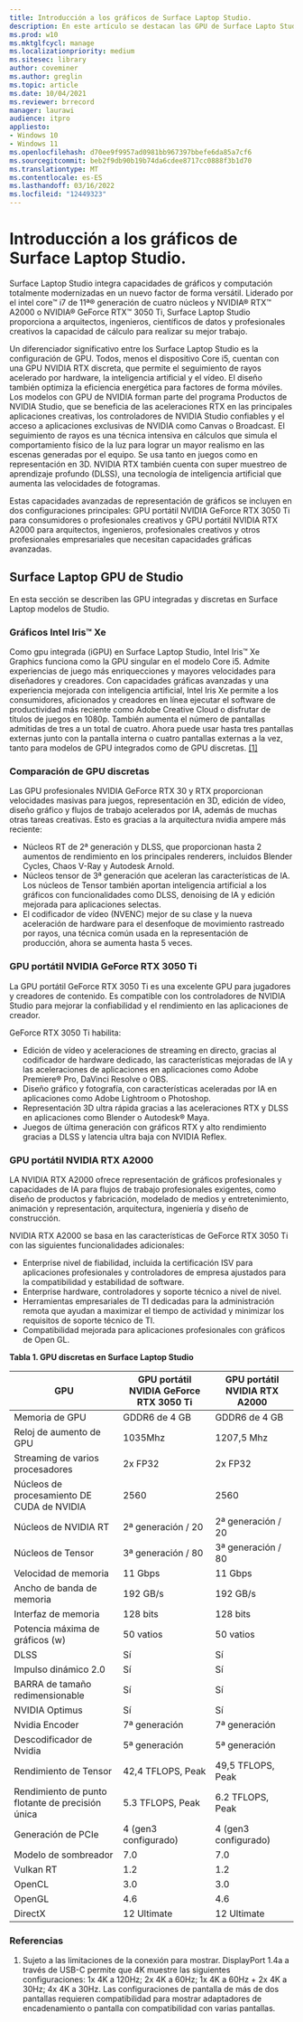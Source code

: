 ```yaml
---
title: Introducción a los gráficos de Surface Laptop Studio.
description: En este artículo se destacan las GPU de Surface Lapto Studio.
ms.prod: w10
ms.mktglfcycl: manage
ms.localizationpriority: medium
ms.sitesec: library
author: coveminer
ms.author: greglin
ms.topic: article
ms.date: 10/04/2021
ms.reviewer: brrecord
manager: laurawi
audience: itpro
appliesto:
- Windows 10
- Windows 11
ms.openlocfilehash: d70ee9f9957ad0981bb967397bbefe6da85a7cf6
ms.sourcegitcommit: beb2f9db90b19b74da6cdee8717cc0888f3b1d70
ms.translationtype: MT
ms.contentlocale: es-ES
ms.lasthandoff: 03/16/2022
ms.locfileid: "12449323"
---
```

# <a name="surface-laptop-studio-graphics-overview"></a>Introducción a los gráficos de Surface Laptop Studio.

Surface Laptop Studio integra capacidades de gráficos y computación totalmente modernizadas en un nuevo factor de forma versátil. Liderado por el intel core™ i7 de 11ª® generación de cuatro núcleos y NVIDIA® RTX™ A2000 o NVIDIA® GeForce RTX™ 3050 Ti, Surface Laptop Studio proporciona a arquitectos, ingenieros, científicos de datos y profesionales creativos la capacidad de cálculo para realizar su mejor trabajo.
 
Un diferenciador significativo entre los Surface Laptop Studio es la configuración de GPU. Todos, menos el dispositivo Core i5, cuentan con una GPU NVIDIA RTX discreta, que permite el seguimiento de rayos acelerado por hardware, la inteligencia artificial y el vídeo. El diseño también optimiza la eficiencia energética para factores de forma móviles. Los modelos con GPU de NVIDIA forman parte del programa Productos de NVIDIA Studio, que se beneficia de las aceleraciones RTX en las principales aplicaciones creativas, los controladores de NVIDIA Studio confiables y el acceso a aplicaciones exclusivas de NVIDIA como Canvas o Broadcast. El seguimiento de rayos es una técnica intensiva en cálculos que simula el comportamiento físico de la luz para lograr un mayor realismo en las escenas generadas por el equipo. Se usa tanto en juegos como en representación en 3D. NVIDIA RTX también cuenta con super muestreo de aprendizaje profundo (DLSS), una tecnología de inteligencia artificial que aumenta las velocidades de fotogramas.
 
Estas capacidades avanzadas de representación de gráficos se incluyen en dos configuraciones principales: GPU portátil NVIDIA GeForce RTX 3050 Ti para consumidores o profesionales creativos y GPU portátil NVIDIA RTX A2000 para arquitectos, ingenieros, profesionales creativos y otros profesionales empresariales que necesitan capacidades gráficas avanzadas.
 
## <a name="surface-laptop-studio-gpus"></a>Surface Laptop GPU de Studio

En esta sección se describen las GPU integradas y discretas en Surface Laptop modelos de Studio.

### <a name="intel-iris-xe-graphics"></a>Gráficos Intel Iris™ Xe

Como gpu integrada (iGPU) en Surface Laptop Studio, Intel Iris™ Xe Graphics funciona como la GPU singular en el modelo Core i5. Admite experiencias de juego más enriquecciones y mayores velocidades para diseñadores y creadores. Con capacidades gráficas avanzadas y una experiencia mejorada con inteligencia artificial, Intel Iris Xe permite a los consumidores, aficionados y creadores en línea ejecutar el software de productividad más reciente como Adobe Creative Cloud o disfrutar de títulos de juegos en 1080p. También aumenta el número de pantallas admitidas de tres a un total de cuatro. Ahora puede usar hasta tres pantallas externas junto con la pantalla interna o cuatro pantallas externas a la vez, tanto para modelos de GPU integrados como de GPU discretas. [[1]](#references)

### <a name="comparing-discrete-gpus"></a>Comparación de GPU discretas

Las GPU profesionales NVIDIA GeForce RTX 30 y RTX proporcionan velocidades masivas para juegos, representación en 3D, edición de vídeo, diseño gráfico y flujos de trabajo acelerados por IA, además de muchas otras tareas creativas. Esto es gracias a la arquitectura nvidia ampere más reciente:

- Núcleos RT de 2ª generación y DLSS, que proporcionan hasta 2 aumentos de rendimiento en los principales renderers, incluidos Blender Cycles, Chaos V-Ray y Autodesk Arnold.
- Núcleos tensor de 3ª generación que aceleran las características de IA. Los núcleos de Tensor también aportan inteligencia artificial a los gráficos con funcionalidades como DLSS, denoising de IA y edición mejorada para aplicaciones selectas.
- El codificador de vídeo (NVENC) mejor de su clase y la nueva aceleración de hardware para el desenfoque de movimiento rastreado por rayos, una técnica común usada en la representación de producción, ahora se aumenta hasta 5 veces.

### <a name="nvidia-geforce-rtx-3050-ti-laptop-gpu"></a>GPU portátil NVIDIA GeForce RTX 3050 Ti

La GPU portátil GeForce RTX 3050 Ti es una excelente GPU para jugadores y creadores de contenido. Es compatible con los controladores de NVIDIA Studio para mejorar la confiabilidad y el rendimiento en las aplicaciones de creador.
 
GeForce RTX 3050 Ti habilita:

- Edición de vídeo y aceleraciones de streaming en directo, gracias al codificador de hardware dedicado, las características mejoradas de IA y las aceleraciones de aplicaciones en aplicaciones como Adobe Premiere® Pro, DaVinci Resolve o OBS.
- Diseño gráfico y fotografía, con características aceleradas por IA en aplicaciones como Adobe Lightroom o Photoshop.
- Representación 3D ultra rápida gracias a las aceleraciones RTX y DLSS en aplicaciones como Blender o Autodesk® Maya. 
- Juegos de última generación con gráficos RTX y alto rendimiento gracias a DLSS y latencia ultra baja con NVIDIA Reflex.

### <a name="nvidia-rtx-a2000-laptop-gpu"></a>GPU portátil NVIDIA RTX A2000

LA NVIDIA RTX A2000 ofrece representación de gráficos profesionales y capacidades de IA para flujos de trabajo profesionales exigentes, como diseño de productos y fabricación, modelado de medios y entretenimiento, animación y representación, arquitectura, ingeniería y diseño de construcción.
 
NVIDIA RTX A2000 se basa en las características de GeForce RTX 3050 Ti con las siguientes funcionalidades adicionales:

- Enterprise nivel de fiabilidad, incluida la certificación ISV para aplicaciones profesionales y controladores de empresa ajustados para la compatibilidad y estabilidad de software.
- Enterprise hardware, controladores y soporte técnico a nivel de nivel.
- Herramientas empresariales de TI dedicadas para la administración remota que ayudan a maximizar el tiempo de actividad y minimizar los requisitos de soporte técnico de TI.
- Compatibilidad mejorada para aplicaciones profesionales con gráficos de Open GL.
 
**Tabla 1. GPU discretas en Surface Laptop Studio**

| GPU                                         | GPU portátil NVIDIA GeForce RTX 3050 Ti | GPU portátil NVIDIA RTX A2000 |
| ------------------------------------------- | ------------------------------------- | --------------------------- |
| Memoria de GPU                                  | GDDR6 de 4 GB                             | GDDR6 de 4 GB                   |
| Reloj de aumento de GPU                             | 1035Mhz                               | 1207,5 Mhz                   |
| Streaming de varios procesadores                   | 2x FP32                               | 2x FP32                     |
| Núcleos de procesamiento DE CUDA de NVIDIA                | 2560                                  | 2560                        |
| Núcleos de NVIDIA RT                             | 2ª generación / 20                          | 2ª generación / 20                |
| Núcleos de Tensor                                | 3ª generación / 80                          | 3ª generación / 80                |
| Velocidad de memoria                                 | 11 Gbps                               | 11 Gbps                     |
| Ancho de banda de memoria                            | 192 GB/s                              | 192 GB/s                    |
| Interfaz de memoria                            | 128 bits                               | 128 bits                    |
| Potencia máxima de gráficos (w)                  | 50 vatios                              | 50 vatios                    |
| DLSS                                        | Sí                                   | Sí                         |
| Impulso dinámico 2.0                           | Sí                                   | Sí                         |
| BARRA de tamaño redimensionable                               | Sí                                   | Sí                         |
| NVIDIA Optimus                              | Sí                                   | Sí                         |
| Nvidia Encoder                              | 7ª generación                               | 7ª generación                     |
| Descodificador de Nvidia                              | 5ª generación                               | 5ª generación                     |
| Rendimiento de Tensor                          | 42,4 TFLOPS, Peak                     | 49,5 TFLOPS, Peak           |
| Rendimiento de punto flotante de precisión única | 5.3 TFLOPS, Peak                      | 6.2 TFLOPS, Peak            |
| Generación de PCIe                             | 4 (gen3 configurado)                   | 4 (gen3 configurado)         |
| Modelo de sombreador                                | 7.0                                   | 7.0                         |
| Vulkan RT                                   | 1.2                                   | 1.2                         |
| OpenCL                                      | 3.0                                   | 3.0                         |
| OpenGL                                      | 4.6                                   | 4.6                         |
| DirectX                                     | 12 Ultimate                           | 12 Ultimate                 |

 
### <a name="references"></a>Referencias

1. Sujeto a las limitaciones de la conexión para mostrar. DisplayPort 1.4a a través de USB-C permite que 4K muestre las siguientes configuraciones: 1x 4K a 120Hz; 2x 4K a 60Hz; 1x 4K a 60Hz + 2x 4K a 30Hz; 4x 4K a 30Hz. Las configuraciones de pantalla de más de dos pantallas requieren compatibilidad para mostrar adaptadores de encadenamiento o pantalla con compatibilidad con varias pantallas.

